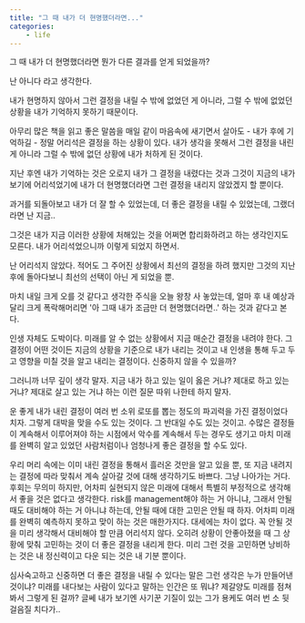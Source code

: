 ```yaml
---
title: "그 때 내가 더 현명했더라면..."
categories:
    - life
---
```


그 때 내가 더 현명했더라면 뭔가 다른 결과를 얻게 되었을까? 

난 아니다 라고 생각한다.

내가 현명하지 않아서 그런 결정을 내릴 수 밖에 없었던 게 아니라, 그럴 수 밖에 없었던 상황을 내가 기억하지 못하기 때문이다.

아무리 많은 책을 읽고 좋은 말씀을 매일 같이 마음속에 새기면서 살아도 - 내가 후에 기억하길 - 정말 어리석은 결정을 하는 상황이 있다. 내가 생각을 못해서 그런 결정을 내린 게 아니라 그럴 수 밖에 없던 상황에 내가 처하게 된 것이다.

지난 후엔 내가 기억하는 것은 오로지 내가 그 결정을 내렸다는 것과 그것이 지금의 내가 보기에 어리석었기에 내가 더 현명했더라면 그런 결정을 내리지 않았겠지 할 뿐이다.

과거를 되돌아보고 내가 더 잘 할 수 있었는데, 더 좋은 결정을 내릴 수 있었는데, 그랬더라면 난 지금..

그것은 내가 지금 이러한 상황에 처해있는 것을 어쩌면 합리화하려고 하는 생각인지도 모른다. 내가 어리석었으니까 이렇게 되었지 하면서. 

난 어리석지 않았다. 적어도 그 주어진 상황에서 최선의 결정을 하려 했지만 그것의 지난 후에 돌아다보니 최선의 선택이 아닌 게 되었을 뿐.

마치 내일 크게 오를 것 같다고 생각한 주식을 오늘 왕창 사 놓았는데, 얼마 후 내 예상과 달리 크게 폭락해머리면 '아 그때 내가 조금만 더 현명했더라면..' 하는 것과 같다고 본다. 

인생 자체도 도박이다. 미래를 알 수 없는 상황에서 지금 매순간 결정을 내려야 한다. 그 결정이 어떤 것이든 지금의 상황을 기준으로 내가 내리는 것이고 내 인생을 통해 두고 두고 영향을 미칠 것을 알고 내리는 결정이다. 신중하지 않을 수 있을까? 

그러니까 너무 깊이 생각 말자. 지금 내가 하고 있는 일이 옳은 거냐? 제대로 하고 있는 거냐? 제대로 살고 있는 거냐 하는 이런 질문 따위 나한테 하지 말자.

운 좋게 내가 내린 결정이 여러 번 소위 로또를 뽑는 정도의 파괴력을 가진 결정이었다 치자. 그렇게 대박을 맞을 수도 있는 것이다. 그 반대일 수도 있는 것이고. 수많은 결정들이 계속해서 이루어져야 하는 시점에서 악수를 계속해서 두는 경우도 생기고 마치 미래를 완벽히 알고 있었던 사람처럼이나 엄청나게 좋은 결정을 할 수도 있다. 

우리 머리 속에는 이미 내린 결정을 통해서 흘러온 것만을 알고 있을 뿐, 또 지금 내려지는 결정에 따라 맞춰서 계속 살아갈 것에 대해 생각하기도 바쁘다. 그냥 나아가는 거다. 후회는 무의미 하지만, 어차피 실현되지 않은 미래에 대해서 특별히 부정적으로 생각해서 좋을 것은 없다고 생각한다. risk를 management해야 하는 거 아니냐, 그래서 안될 때도 대비해야 하는 거 아니냐 하는데, 안될 때에 대한 고민은 안될 때 하자. 어차피 미래를 완벽히 예측하지 못하고 맞이 하는 것은 매한가지다. 대세에는 차이 없다. 꼭 안될 것을 미리 생각해서 대비해야 할 만큼 어리석지 않다. 오히려 상황이 안좋아졌을 때 그 상황에 맞춰 고민하는 것이 더 좋은 결정을 내리게 한다. 미리 그런 것을 고민하면 낭비하는 것은 내 정신력이고 다운 되는 것은 내 기분 뿐이다. 

심사숙고하고 신중하면 더 좋은 결정을 내릴 수 있다는 말은 그런 생각은 누가 만들어낸 것이냐? 미래를 내다보는 사람이 있다고 말하는 인간은 또 뭐냐? 제갈양도 미래를 점쳐봐서 그렇게 된 걸까? 글쎄 내가 보기엔 사기꾼 기질이 있는 그가 용케도 여러 번 소 뒷걸음질 치다가..

